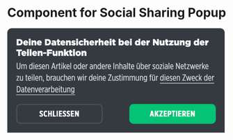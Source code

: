 # Component for Social Sharing Popup

<p>
  <img src="../../../../docs/social-sharing-popup.png" alt="Social Sharing Popup" width="500" />
</p>

